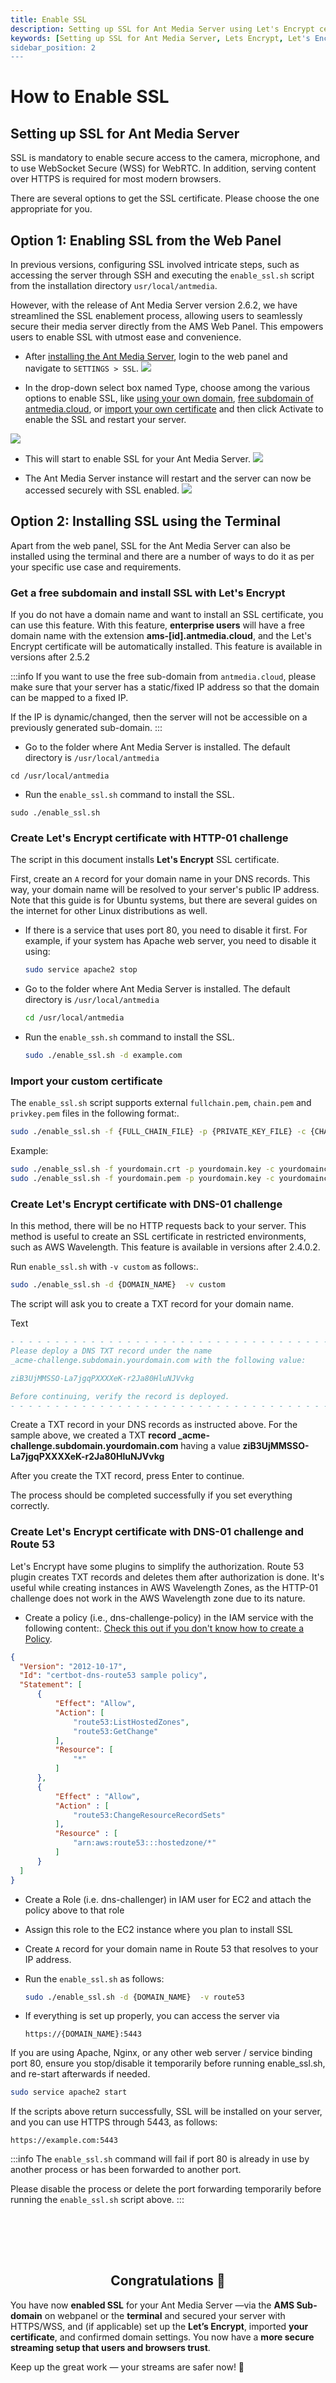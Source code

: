 ```yaml
---
title: Enable SSL
description: Setting up SSL for Ant Media Server using Let's Encrypt certificate.
keywords: [Setting up SSL for Ant Media Server, Lets Encrypt, Let's Encrypt Certificate, Ant Media Server Documentation, Ant Media Server Tutorials, SSL]
sidebar_position: 2
---
```


# How to Enable SSL

## Setting up SSL for Ant Media Server

SSL is mandatory to enable secure access to the camera, microphone, and to use WebSocket Secure (WSS) for WebRTC. In addition, serving content over HTTPS is required for most modern browsers.

There are several options to get the SSL certificate. Please choose the one appropriate for you.

## Option 1: Enabling SSL from the Web Panel

In previous versions, configuring SSL involved intricate steps, such as accessing the server through SSH and executing the `enable_ssl.sh` script from the installation directory `usr/local/antmedia`.

However, with the release of Ant Media Server version 2.6.2, we have streamlined the SSL enablement process, allowing users to seamlessly secure their media server directly from the AMS Web Panel. This empowers users to enable SSL with utmost ease and convenience.

- After [installing the Ant Media Server](https://antmedia.io/docs/guides/installing-on-linux/installing-ams-on-linux/), login to the web panel and navigate to `SETTINGS > SSL`.
![](@site/static/img/ssl-webpanel/ssl-settings.png)

- In the drop-down select box named Type, choose among the various options to enable SSL, like [using your own domain](https://antmedia.io/docs/guides/installing-on-linux/setting-up-ssl/#create-lets-encrypt-certificate-with-http-01-challenge), [free subdomain of antmedia.cloud](https://antmedia.io/docs/guides/installing-on-linux/setting-up-ssl/#get-a-free-subdomain-and-install-ssl-with-lets-encrypt), or [import your own certificate](https://antmedia.io/docs/guides/installing-on-linux/setting-up-ssl/#import-your-custom-certificate) and then click Activate to enable the SSL and restart your server.

![](@site/static/img/ssl-webpanel/ssl-options.png)

- This will start to enable SSL for your Ant Media Server.
![](@site/static/img/ssl-webpanel/enabling-ssl.png)

- The Ant Media Server instance will restart and the server can now be accessed securely with SSL enabled.
![](@site/static/img/ssl-webpanel/ssl-status.png)

## Option 2: Installing SSL using the Terminal

Apart from the web panel, SSL for the Ant Media Server can also be installed using the terminal and there are a number of ways to do it as per your specific use case and requirements.

### Get a free subdomain and install SSL with Let's Encrypt

If you do not have a domain name and want to install an SSL certificate, you can use this feature. With this feature, **enterprise users** will have a free domain name with the extension **ams-[id].antmedia.cloud**, and the Let's Encrypt certificate will be automatically installed. This feature is available in versions after 2.5.2

:::info
If you want to use the free sub-domain from `antmedia.cloud`, please make sure that your server has a static/fixed IP address so that the domain can be mapped to a fixed IP.

If the IP is dynamic/changed, then the server will not be accessible on a previously generated sub-domain.
:::

- Go to the folder where Ant Media Server is installed. The default directory is `/usr/local/antmedia`

```shell
cd /usr/local/antmedia
```
- Run the `enable_ssl.sh` command to install the SSL.

```shell
sudo ./enable_ssl.sh
```

### Create Let's Encrypt certificate with HTTP-01 challenge

The script in this document installs **Let's Encrypt** SSL certificate.

First, create an `A` record for your domain name in your DNS records. This way, your domain name will be resolved to your server's public IP address. Note that this guide is for Ubuntu systems, but there are several guides on the internet for other Linux distributions as well.

- If there is a service that uses port 80, you need to disable it first. For example, if your system has Apache web server, you need to disable it using:

  ```bash
  sudo service apache2 stop
  ```

- Go to the folder where Ant Media Server is installed. The default directory is `/usr/local/antmedia`

  ```bash
  cd /usr/local/antmedia
  ```
  
- Run the `enable_ssh.sh` command to install the SSL.

  ```bash
  sudo ./enable_ssl.sh -d example.com
  ```

### Import your custom certificate

The `enable_ssl.sh` script supports external `fullchain.pem`, `chain.pem` and `privkey.pem` files in the following format:.

```bash
sudo ./enable_ssl.sh -f {FULL_CHAIN_FILE} -p {PRIVATE_KEY_FILE} -c {CHAIN_FILE} -d {DOMAIN_NAME} 
```

Example:

```bash
sudo ./enable_ssl.sh -f yourdomain.crt -p yourdomain.key -c yourdomainchain.crt -d yourdomain.com
sudo ./enable_ssl.sh -f yourdomain.pem -p yourdomain.key -c yourdomainchain.pem -d yourdomain.com
```

### Create Let's Encrypt certificate with DNS-01 challenge

In this method, there will be no HTTP requests back to your server. This method is useful to create an SSL certificate in restricted environments, such as AWS Wavelength. This feature is available in versions after 2.4.0.2.

Run `enable_ssl.sh` with `-v custom` as follows:.

```bash
sudo ./enable_ssl.sh -d {DOMAIN_NAME}  -v custom
```

The script will ask you to create a TXT record for your domain name.

Text

```comments
- - - - - - - - - - - - - - - - - - - - - - - - - - - - - - - - - - - - - - - -
Please deploy a DNS TXT record under the name
_acme-challenge.subdomain.yourdomain.com with the following value:

ziB3UjMMSSO-La7jgqPXXXXeK-r2Ja80HluNJVvkg

Before continuing, verify the record is deployed.
- - - - - - - - - - - - - - - - - - - - - - - - - - - - - - - - - - - - - - - -
```

Create a TXT record in your DNS records as instructed above. For the sample above, we created a TXT **record _acme-challenge.subdomain.yourdomain.com** having a value **ziB3UjMMSSO-La7jgqPXXXXeK-r2Ja80HluNJVvkg**

After you create the TXT record, press Enter to continue.

The process should be completed successfully if you set everything correctly.

### Create Let's Encrypt certificate with DNS-01 challenge and Route 53

Let's Encrypt have some plugins to simplify the authorization. Route 53 plugin creates TXT records and deletes them after authorization is done. It's useful while creating instances in AWS Wavelength Zones, as the HTTP-01 challenge does not work in the AWS Wavelength zone due to its nature.

- Create a policy (i.e., dns-challenge-policy) in the IAM service with the following content:. [Check this out if you don't know how to create a Policy](https://docs.aws.amazon.com/apigateway/latest/developerguide/api-gateway-create-and-attach-iam-policy.html).


```json
{
  "Version": "2012-10-17",
  "Id": "certbot-dns-route53 sample policy",
  "Statement": [
      {
          "Effect": "Allow",
          "Action": [
              "route53:ListHostedZones",
              "route53:GetChange"
          ],
          "Resource": [
              "*"
          ]
      },
      {
          "Effect" : "Allow",
          "Action" : [
              "route53:ChangeResourceRecordSets"
          ],
          "Resource" : [
              "arn:aws:route53:::hostedzone/*"
          ]
      }
  ]
}
```

- Create a Role (i.e. dns-challenger) in IAM user for EC2 and attach the policy above to that role
- Assign this role to the EC2 instance where you plan to install SSL
- Create `A` record for your domain name in Route 53 that resolves to your IP address.
- Run the `enable_ssl.sh` as follows:

    ```bash
    sudo ./enable_ssl.sh -d {DOMAIN_NAME}  -v route53
    ```

- If everything is set up properly, you can access the server via 

    `https://{DOMAIN_NAME}:5443`

If you are using Apache, Nginx, or any other web server / service binding port 80, ensure you stop/disable it temporarily before running enable_ssl.sh, and re-start afterwards if needed.

```bash
sudo service apache2 start
```

If the scripts above return successfully, SSL will be installed on your server, and you can use HTTPS through 5443, as follows:

```link
https://example.com:5443
```

:::info
The `enable_ssl.sh` command will fail if port 80 is already in use by another process or has been forwarded to another port.

Please disable the process or delete the port forwarding temporarily before running the `enable_ssl.sh` script above.
:::

<br /><br />
---

<div align="center">
<h2> Congratulations 🎉 </h2>
</div>

You have now **enabled SSL** for your Ant Media Server —via the **AMS Sub-domain** on webpanel or the **terminal** and secured your server with HTTPS/WSS, and (if applicable) set up the **Let’s Encrypt**, imported **your certificate**, and confirmed domain settings. You now have a **more secure streaming setup that users and browsers trust**. 

Keep up the great work — your streams are safer now! 🔐
